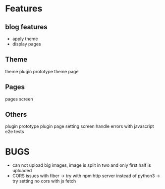 # Features
## blog features
- apply theme
- display pages

## Theme
theme plugin prototype
theme page

## Pages
pages screen

## Others
plugin prototype
plugin page
setting screen
handle errors with javascript
e2e tests

# BUGS
- can not upload big images, image is split in two and only first half is uploaded
- CORS issues with fiber -> try with npm http server instead of python3 -> try setting no cors with js fetch


